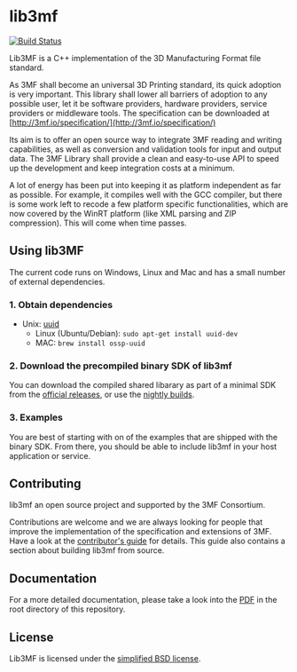 # lib3mf
[![Build Status](https://travis-ci.org/3MFConsortium/lib3mf.svg?branch=master)](https://travis-ci.org/3MFConsortium/lib3mf)

Lib3MF is a C++ implementation of the 3D Manufacturing Format file standard.

As 3MF shall become an universal 3D Printing standard, its quick adoption is very important. 
This library shall lower all barriers of adoption to any possible user, let it be software 
providers, hardware providers, service providers or middleware tools.
The specification can be downloaded at
[http://3mf.io/specification/](http://3mf.io/specification/)

Its aim is to offer an open source way to integrate 3MF reading and writing capabilities, as well 
as conversion and validation tools for input and output data. The 3MF Library shall provide a 
clean and easy-to-use API to speed up the development and keep integration costs at a minimum.

A lot of energy has been put into keeping it as platform independent as far as possible. For
example, it compiles well with the GCC compiler, but there is some work left to recode a few
platform specific functionalities, which are now covered by the WinRT platform (like XML parsing
and ZIP compression). This will come when time passes.

## Using lib3MF
The current code runs on Windows, Linux and Mac and has a small number of external dependencies.

### 1. Obtain dependencies
* Unix: [uuid](https://linux.die.net/man/3/uuid)
    * Linux (Ubuntu/Debian): `sudo apt-get install uuid-dev`
    * MAC: `brew install ossp-uuid`

### 2. Download the precompiled binary SDK of lib3mf
You can download the compiled shared libarary as part of a minimal SDK from the [official releases](https://github.com/3MFConsortium/lib3mf/releases),
or use the [nightly builds](https://github.com/3MFConsortium/lib3mf-binaries).

### 3. Examples 
You are best of starting with on of the examples that are shipped with the binary SDK.
From there, you should be able to include lib3mf in your host application or service.

## Contributing
lib3mf an open source project and supported by the 3MF Consortium.

Contributions are welcome and we are always looking for people that improve the implementation of the specification and extensions of 3MF. Have a look at the [contributor's guide](CONTRIBUTING.md) for details.
This guide also contains a section about building lib3mf from source.

## Documentation
For a more detailed documentation, please take a look into the [PDF](Lib3MF-1.pdf) in the root directory
of this repository.

## License
Lib3MF is licensed under the [simplified BSD license](LICENSE).
